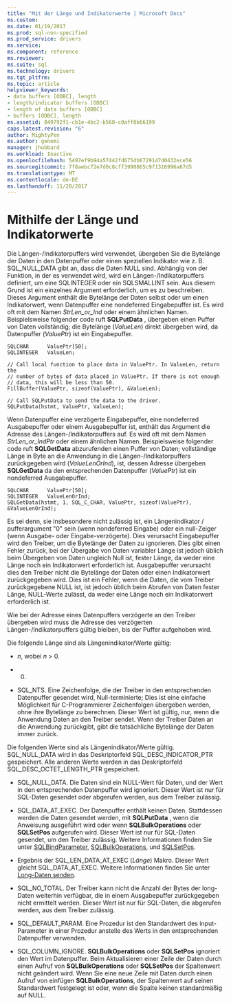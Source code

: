 ```yaml
---
title: "Mit der Länge und Indikatorwerte | Microsoft Docs"
ms.custom: 
ms.date: 01/19/2017
ms.prod: sql-non-specified
ms.prod_service: drivers
ms.service: 
ms.component: reference
ms.reviewer: 
ms.suite: sql
ms.technology: drivers
ms.tgt_pltfrm: 
ms.topic: article
helpviewer_keywords:
- data buffers [ODBC], length
- length/indicator buffers [ODBC]
- length of data buffers [ODBC]
- buffers [ODBC], length
ms.assetid: 849792f1-cb1e-4bc2-b568-c0aff0b66199
caps.latest.revision: "6"
author: MightyPen
ms.author: genemi
manager: jhubbard
ms.workload: Inactive
ms.openlocfilehash: 5497ef9b94a57442fd675db6729147d0432ece56
ms.sourcegitcommit: 7f8aebc72e7d0c8cff3990865c9f1316996a67d5
ms.translationtype: MT
ms.contentlocale: de-DE
ms.lasthandoff: 11/20/2017
---
```

# <a name="using-length-and-indicator-values"></a>Mithilfe der Länge und Indikatorwerte
Die Längen-/Indikatorpuffers wird verwendet, übergeben Sie die Bytelänge der Daten in den Datenpuffer oder einen speziellen Indikator wie z. B. SQL_NULL_DATA gibt an, dass die Daten NULL sind. Abhängig von der Funktion, in der es verwendet wird, wird ein Längen-/Indikatorpuffers definiert, um eine SQLINTEGER oder ein SQLSMALLINT sein. Aus diesem Grund ist ein einzelnes Argument erforderlich, um es zu beschreiben. Dieses Argument enthält die Bytelänge der Daten selbst oder um einen Indikatorwert, wenn Datenpuffer eine nondeferred Eingabepuffer ist. Es wird oft mit dem Namen *StrLen_or_Ind* oder einem ähnlichen Namen. Beispielsweise folgender code ruft **SQLPutData** , übergeben einen Puffer von Daten vollständig; die Bytelänge (*ValueLen*) direkt übergeben wird, da Datenpuffer (*ValuePtr*) ist ein Eingabepuffer.  
  
```  
SQLCHAR      ValuePtr[50];  
SQLINTEGER   ValueLen;  
  
// Call local function to place data in ValuePtr. In ValueLen, return the  
// number of bytes of data placed in ValuePtr. If there is not enough  
// data, this will be less than 50.  
FillBuffer(ValuePtr, sizeof(ValuePtr), &ValueLen);  
  
// Call SQLPutData to send the data to the driver.  
SQLPutData(hstmt, ValuePtr, ValueLen);  
```  
  
 Wenn Datenpuffer eine verzögerte Eingabepuffer, eine nondeferred Ausgabepuffer oder einem Ausgabepuffer ist, enthält das Argument die Adresse des Längen-/Indikatorpuffers auf. Es wird oft mit dem Namen *StrLen_or_IndPtr* oder einem ähnlichen Namen. Beispielsweise folgender code ruft **SQLGetData** abzurufenden einen Puffer von Daten; vollständige Länge in Byte an die Anwendung in die Längen-/Indikatorpuffers zurückgegeben wird (*ValueLenOrInd*), ist, dessen Adresse übergeben **SQLGetData** da den entsprechenden Datenpuffer (*ValuePtr*) ist ein nondeferred Ausgabepuffer.  
  
```  
SQLCHAR      ValuePtr[50];  
SQLINTEGER   ValueLenOrInd;  
SQLGetData(hstmt, 1, SQL_C_CHAR, ValuePtr, sizeof(ValuePtr), &ValueLenOrInd);  
```  
  
 Es sei denn, sie insbesondere nicht zulässig ist, ein Längenindikator / pufferargument "0" sein (wenn nondeferred Eingabe) oder ein null-Zeiger (wenn Ausgabe- oder Eingabe-verzögerte). Dies verursacht Eingabepuffer wird den Treiber, um die Bytelänge der Daten zu ignorieren. Dies gibt einen Fehler zurück, bei der Übergabe von Daten variabler Länge ist jedoch üblich beim Übergeben von Daten ungleich Null ist, fester Länge, da weder eine Länge noch ein Indikatorwert erforderlich ist. Ausgabepuffer verursacht dies den Treiber nicht die Bytelänge der Daten oder einen Indikatorwert zurückgegeben wird. Dies ist ein Fehler, wenn die Daten, die vom Treiber zurückgegebene NULL ist, ist jedoch üblich beim Abrufen von Daten fester Länge, NULL-Werte zulässt, da weder eine Länge noch ein Indikatorwert erforderlich ist.  
  
 Wie bei der Adresse eines Datenpuffers verzögerte an den Treiber übergeben wird muss die Adresse des verzögerten Längen-/Indikatorpuffers gültig bleiben, bis der Puffer aufgehoben wird.  
  
 Die folgende Länge sind als Längenindikator/Werte gültig:  
  
-   *n*, wobei  *n*  > 0.  
  
-   0.  
  
-   SQL_NTS. Eine Zeichenfolge, die der Treiber in den entsprechenden Datenpuffer gesendet wird, Null-terminierte; Dies ist eine einfache Möglichkeit für C-Programmierer Zeichenfolgen übergeben werden, ohne ihre Bytelänge zu berechnen. Dieser Wert ist gültig, nur, wenn die Anwendung Daten an den Treiber sendet. Wenn der Treiber Daten an die Anwendung zurückgibt, gibt die tatsächliche Bytelänge der Daten immer zurück.  
  
 Die folgenden Werte sind als Längenindikator/Werte gültig. SQL_NULL_DATA wird in das Deskriptorfeld SQL_DESC_INDICATOR_PTR gespeichert. Alle anderen Werte werden in das Deskriptorfeld SQL_DESC_OCTET_LENGTH_PTR gespeichert.  
  
-   SQL_NULL_DATA. Die Daten sind ein NULL-Wert für Daten, und der Wert in den entsprechenden Datenpuffer wird ignoriert. Dieser Wert ist nur für SQL-Daten gesendet oder abgerufen werden, aus dem Treiber zulässig.  
  
-   SQL_DATA_AT_EXEC. Der Datenpuffer enthält keinen Daten. Stattdessen werden die Daten gesendet werden, mit **SQLPutData** , wenn die Anweisung ausgeführt wird oder wenn **SQLBulkOperations** oder **SQLSetPos** aufgerufen wird. Dieser Wert ist nur für SQL-Daten gesendet, um den Treiber zulässig. Weitere Informationen finden Sie unter [SQLBindParameter](../../../odbc/reference/syntax/sqlbindparameter-function.md), [SQLBulkOperations](../../../odbc/reference/syntax/sqlbulkoperations-function.md), und [SQLSetPos](../../../odbc/reference/syntax/sqlsetpos-function.md).  
  
-   Ergebnis der SQL_LEN_DATA_AT_EXEC (*Länge*) Makro. Dieser Wert gleicht SQL_DATA_AT_EXEC. Weitere Informationen finden Sie unter [Long-Daten senden](../../../odbc/reference/develop-app/sending-long-data.md).  
  
-   SQL_NO_TOTAL. Der Treiber kann nicht die Anzahl der Bytes der long-Daten weiterhin verfügbar, die in einem Ausgabepuffer zurückgegeben nicht ermittelt werden. Dieser Wert ist nur für SQL-Daten, die abgerufen werden, aus dem Treiber zulässig.  
  
-   SQL_DEFAULT_PARAM. Eine Prozedur ist den Standardwert des input-Parameter in einer Prozedur anstelle des Werts in den entsprechenden Datenpuffer verwenden.  
  
-   SQL_COLUMN_IGNORE. **SQLBulkOperations** oder **SQLSetPos** ignoriert den Wert im Datenpuffer. Beim Aktualisieren einer Zeile der Daten durch einen Aufruf von **SQLBulkOperations** oder **SQLSetPos** der Spaltenwert nicht geändert wird. Wenn Sie eine neue Zeile mit Daten durch einen Aufruf von einfügen **SQLBulkOperations**, der Spaltenwert auf seinen Standardwert festgelegt ist oder, wenn die Spalte keinen standardmäßig auf NULL.
